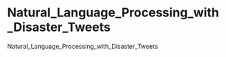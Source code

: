 # Natural_Language_Processing_with_Disaster_Tweets
Natural_Language_Processing_with_Disaster_Tweets
